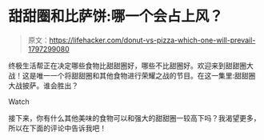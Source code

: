 # 甜甜圈和比萨饼:哪一个会占上风？

> 原文：<https://lifehacker.com/donut-vs-pizza-which-one-will-prevail-1797299080>

终极生活帮正在决定哪些食物比甜甜圈好，哪些不比甜圈好。欢迎来到甜甜圈大战！这是唯一一个将甜甜圈和其他食物进行荣耀之战的节目。在这一集里:甜甜圈大战披萨。谁会胜出？

Watch

接下来，你有什么其他美味的食物可以和强大的甜甜圈一较高下吗？我渴望更多，所以在下面的评论中告诉我吧！